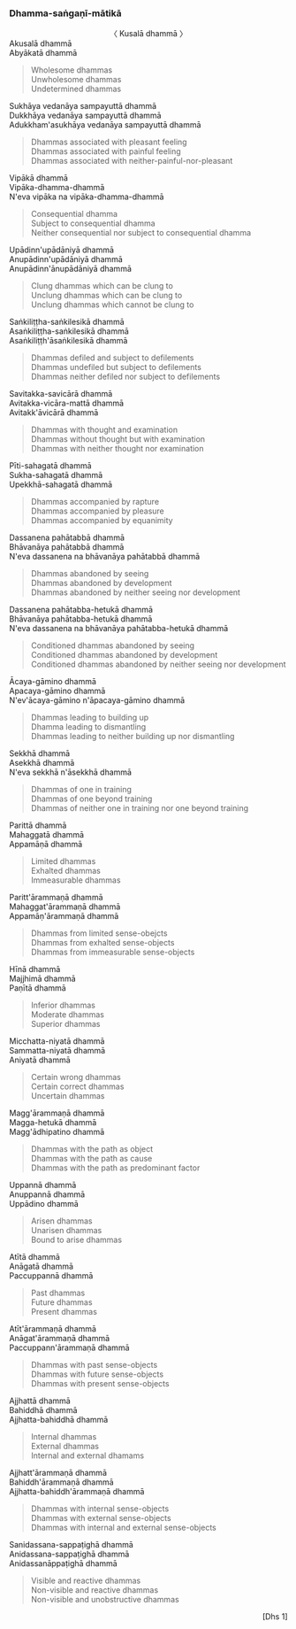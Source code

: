 ### Dhamma-saṅgaṇī-mātikā<a id="dhamma-sangani-matika"></a>

<center>
〈 Kusalā dhammā 〉
</center>
Akusalā dhammā<br>
Abyākatā dhammā

<div class="english">

> Wholesome dhammas\
> Unwholesome dhammas\
> Undetermined dhammas

</div>

Sukhāya vedanāya sampayuttā dhammā\
Dukkhāya vedanāya sampayuttā dhammā\
Adukkham'asukhāya vedanāya sampayuttā dhammā

<div class="english">

> Dhammas associated with pleasant feeling\
> Dhammas associated with painful feeling\
> Dhammas associated with neither-painful-nor-pleasant

</div>

Vipākā dhammā\
Vipāka-dhamma-dhammā\
N'eva vipāka na vipāka-dhamma-dhammā

<div class="english">

> Consequential dhamma\
> Subject to consequential dhamma\
> Neither consequential nor subject to consequential dhamma

</div>

Upādinn'upādāniyā dhammā\
Anupādinn'upādāniyā dhammā\
Anupādinn'ānupādāniyā dhammā

<div class="english">

> Clung dhammas which can be clung to\
> Unclung dhammas which can be clung to\
> Unclung dhammas which cannot be clung to

</div>

Saṅkiliṭṭha-saṅkilesikā dhammā\
Asaṅkiliṭṭha-saṅkilesikā dhammā\
Asaṅkiliṭṭh'āsaṅkilesikā dhammā

<div class="english">

> Dhammas defiled and subject to defilements\
> Dhammas undefiled but subject to defilements\
> Dhammas neither defiled nor subject to defilements

</div>

Savitakka-savicārā dhammā\
Avitakka-vicāra-mattā dhammā\
Avitakk'āvicārā dhammā

<div class="english">

> Dhammas with thought and examination\
> Dhammas without thought but with examination\
> Dhammas with neither thought nor examination

</div>

Pīti-sahagatā dhammā\
Sukha-sahagatā dhammā\
Upekkhā-sahagatā dhammā

<div class="english">

> Dhammas accompanied by rapture\
> Dhammas accompanied by pleasure\
> Dhammas accompanied by equanimity

</div>

Dassanena pahātabbā dhammā\
Bhāvanāya pahātabbā dhammā\
N'eva dassanena na bhāvanāya pahātabbā dhammā

<div class="english">

> Dhammas abandoned by seeing\
> Dhammas abandoned by development\
> Dhammas abandoned by neither seeing nor development

</div>

Dassanena pahātabba-hetukā dhammā\
Bhāvanāya pahātabba-hetukā dhammā\
N'eva dassanena na bhāvanāya pahātabba-hetukā dhammā

<div class="english">

> Conditioned dhammas abandoned by seeing\
> Conditioned dhammas abandoned by development\
> Conditioned dhammas abandoned by neither seeing nor development

</div>

Ācaya-gāmino dhammā\
Apacaya-gāmino dhammā\
N'ev'ācaya-gāmino n'āpacaya-gāmino dhammā

<div class="english">

> Dhammas leading to building up\
> Dhamma leading to dismantling\
> Dhammas leading to neither building up nor dismantling

</div>

Sekkhā dhammā\
Asekkhā dhammā\
N'eva sekkhā n'āsekkhā dhammā

<div class="english">

> Dhammas of one in training\
> Dhammas of one beyond training\
> Dhammas of neither one in training nor one beyond training

</div>

Parittā dhammā\
Mahaggatā dhammā\
Appamāṇā dhammā

<div class="english">

> Limited dhammas\
> Exhalted dhammas\
> Immeasurable dhammas

</div>

Paritt'ārammaṇā dhammā\
Mahaggat'ārammaṇā dhammā\
Appamāṇ'ārammaṇā dhammā

<div class="english">

> Dhammas from limited sense-obejcts\
> Dhammas from exhalted sense-objects\
> Dhammas from immeasurable sense-objects

</div>

Hīnā dhammā\
Majjhimā dhammā\
Paṇītā dhammā

<div class="english">

> Inferior dhammas\
> Moderate dhammas\
> Superior dhammas

</div>

Micchatta-niyatā dhammā\
Sammatta-niyatā dhammā\
Aniyatā dhammā

<div class="english">

> Certain wrong dhammas\
> Certain correct dhammas\
> Uncertain dhammas

</div>

Magg'ārammaṇā dhammā\
Magga-hetukā dhammā\
Magg'ādhipatino dhammā

<div class="english">

> Dhammas with the path as object\
> Dhammas with the path as cause\
> Dhammas with the path as predominant factor

</div>

Uppannā dhammā\
Anuppannā dhammā\
Uppādino dhammā

<div class="english">

> Arisen dhammas\
> Unarisen dhammas\
> Bound to arise dhammas

</div>

Atītā dhammā\
Anāgatā dhammā\
Paccuppannā dhammā

<div class="english">

> Past dhammas\
> Future dhammas\
> Present dhammas

</div>

Atīt'ārammaṇā dhammā\
Anāgat'ārammaṇā dhammā\
Paccuppann'ārammaṇā dhammā

<div class="english">

> Dhammas with past sense-objects\
> Dhammas with future sense-objects\
> Dhammas with present sense-objects

</div>

Ajjhattā dhammā\
Bahiddhā dhammā\
Ajjhatta-bahiddhā dhammā

<div class="english">

> Internal dhammas\
> External dhammas\
> Internal and external dhamams

</div>

Ajjhatt'ārammaṇā dhammā\
Bahiddh'ārammaṇā dhammā\
Ajjhatta-bahiddh'ārammaṇā dhammā

<div class="english">

> Dhammas with internal sense-objects\
> Dhammas with external sense-objects\
> Dhammas with internal and external sense-objects

</div>

Sanidassana-sappaṭighā dhammā\
Anidassana-sappaṭighā dhammā\
Anidassanāppaṭighā dhammā

<div class="english">

> Visible and reactive dhammas\
> Non-visible and reactive dhammas\
> Non-visible and unobstructive dhammas

</div>

<p style="text-align:right;">[Dhs 1]</p>
